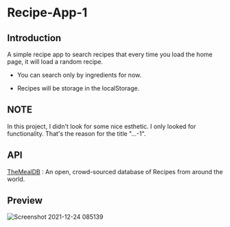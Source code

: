 # Recipe-App-1

## Introduction

A simple recipe app to search recipes that every time you load the home page, it will load a random recipe.

- You can search only by ingredients for now.

- Recipes will be storage in the localStorage.

## NOTE

In this project, I didn't look for some nice esthetic. I only looked for functionality. That's the reason for the title "...-1".

## API

[TheMealDB](https://www.themealdb.com/api.php) : An open, crowd-sourced database of Recipes from around the world.

## Preview

![Screenshot 2021-12-24 085139](https://user-images.githubusercontent.com/77078541/147350482-575572cb-8cd4-4a41-9041-f2259b286c30.png)
